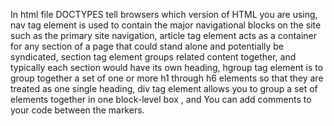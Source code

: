 In html file DOCTYPES tell browsers which version of HTML you are using, nav tag element is used to contain the major navigational blocks on the site such as the primary site navigation, article tag element acts as a container for any section of a page that could stand alone and potentially be syndicated, section tag element groups related content together, and typically each section would have its own heading, hgroup tag element is to group together a set of one or more h1 through h6 elements so that they are treated as one single heading, div tag element allows you to group a set of elements together in one block-level box , and You can add comments to your code between the  markers.

